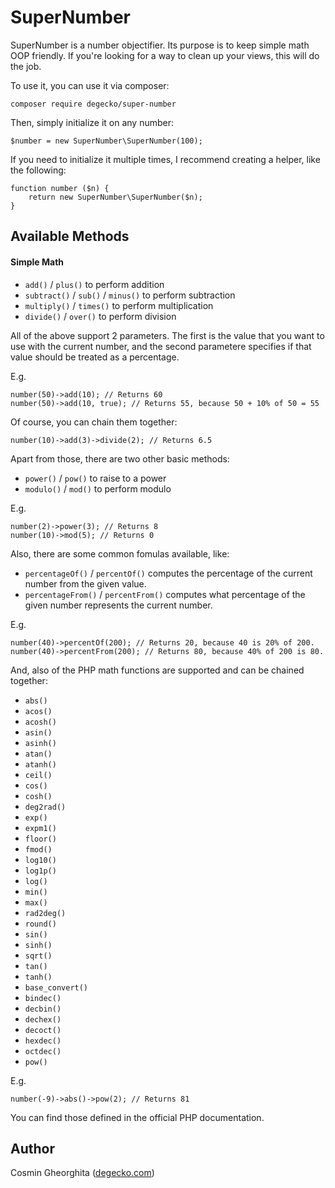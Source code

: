 # SuperNumber

SuperNumber is a number objectifier. Its purpose is to keep simple math OOP friendly. If you're looking for a way to clean up your views, this will do the job.

To use it, you can use it via composer:

```
composer require degecko/super-number
```

Then, simply initialize it on any number:

```
$number = new SuperNumber\SuperNumber(100);
```

If you need to initialize it multiple times, I recommend creating a helper, like the following:

```
function number ($n) {
    return new SuperNumber\SuperNumber($n);
}
```

Available Methods
-

#### Simple Math
- `add()` / `plus()` to perform addition
- `subtract()` / `sub()` / `minus()` to perform subtraction
- `multiply()` / `times()` to perform multiplication
- `divide()` / `over()` to perform division

All of the above support 2 parameters. The first is the value that you want to use with the current number, and the second parametere specifies if that value should be treated as a percentage.

E.g.

```
number(50)->add(10); // Returns 60
number(50)->add(10, true); // Returns 55, because 50 + 10% of 50 = 55
```

Of course, you can chain them together:

```
number(10)->add(3)->divide(2); // Returns 6.5
```

Apart from those, there are two other basic methods:

- `power()` / `pow()` to raise to a power
- `modulo()` / `mod()` to perform modulo

E.g.

```
number(2)->power(3); // Returns 8
number(10)->mod(5); // Returns 0
```

Also, there are some common fomulas available, like:

- `percentageOf()` / `percentOf()` computes the percentage of the current number from the given value.
- `percentageFrom()` / `percentFrom()` computes what percentage of the given number represents the current number.

E.g.

```
number(40)->percentOf(200); // Returns 20, because 40 is 20% of 200.
number(40)->percentFrom(200); // Returns 80, because 40% of 200 is 80.
```

And, also of the PHP math functions are supported and can be chained together:

- `abs()`
- `acos()`
- `acosh()`
- `asin()`
- `asinh()`
- `atan()`
- `atanh()`
- `ceil()`
- `cos()`
- `cosh()`
- `deg2rad()`
- `exp()`
- `expm1()`
- `floor()`
- `fmod()`
- `log10()`
- `log1p()`
- `log()`
- `min()`
- `max()`
- `rad2deg()`
- `round()`
- `sin()`
- `sinh()`
- `sqrt()`
- `tan()`
- `tanh()`
- `base_convert()`
- `bindec()`
- `decbin()`
- `dechex()`
- `decoct()`
- `hexdec()`
- `octdec()`
- `pow()`

E.g.

```
number(-9)->abs()->pow(2); // Returns 81 
```

You can find those defined in the official PHP documentation.

## Author

Cosmin Gheorghita
([degecko.com](http://degecko.com))